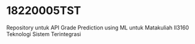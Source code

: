 # 18220005TST
Repository untuk API Grade Prediction using ML untuk Matakuliah II3160 Teknologi Sistem Terintegrasi
